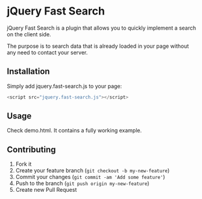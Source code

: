 # jQuery Fast Search

jQuery Fast Search is a plugin that allows you to quickly implement a search on the client side.

The purpose is to search data that is already loaded in your page without any need to contact your server.

## Installation

Simply add jquery.fast-search.js to your page:

```javascript
<script src="jquery.fast-search.js"></script>
```

## Usage

Check demo.html. It contains a fully working example.

## Contributing

1. Fork it
2. Create your feature branch (`git checkout -b my-new-feature`)
3. Commit your changes (`git commit -am 'Add some feature'`)
4. Push to the branch (`git push origin my-new-feature`)
5. Create new Pull Request
